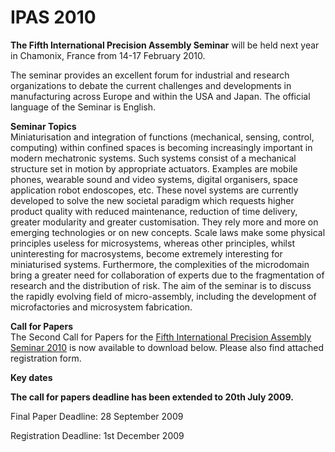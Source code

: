 # IPAS 2010

**The Fifth International Precision Assembly Seminar**   will be held next year in Chamonix, France from 14-17 February 2010.
<!--break-->
The seminar provides an excellent forum for industrial and research organizations to debate the current challenges and developments in manufacturing across Europe and within the USA and Japan. The official language of the Seminar is English.  

**Seminar Topics**  
Miniaturisation and integration of functions (mechanical, sensing, control, computing) within confined spaces is becoming increasingly important in modern mechatronic systems. Such systems consist of a mechanical structure set in motion by appropriate actuators. Examples are mobile phones, wearable sound and video systems, digital organisers,
space application robot endoscopes, etc. These novel systems are currently developed to solve the new societal paradigm which requests higher product quality with reduced maintenance, reduction of time delivery, greater modularity and greater customisation. They rely more and more on emerging technologies or on new concepts. Scale laws make
some physical principles useless for microsystems, whereas other principles, whilst uninteresting for macrosystems, become extremely interesting for miniaturised systems. Furthermore, the complexities of the microdomain bring a greater need for collaboration of experts due to the fragmentation of research and the distribution of risk. The aim of
the seminar is to discuss the rapidly evolving field of micro-assembly, including the development of microfactories and microsystem fabrication.


**Call for Papers**  
The Second Call for Papers for the [Fifth International Precision Assembly Seminar 2010](http://www.ipas2010.org/) is now available to download below. Please also find attached registration form. 


**Key dates**

**The call for papers deadline has been extended to 20th July 2009.**  

Final Paper Deadline: 28 September 2009

Registration Deadline: 1st December 2009